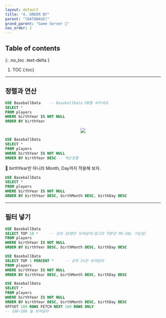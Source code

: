 ```yaml
---
layout: default
title: "4. ORDER BY"
parent: "(DATABASE)"
grand_parent: "Game Server 👾"
nav_order: 1
---
```


## Table of contents
{: .no_toc .text-delta }

1. TOC
{:toc}

---

## 정렬과 연산

```sql
USE BaseballData	-- BaseballData DB를 써주세요
SELECT *
FROM players
WHERE birthYear IS NOT NULL
ORDER BY birthYear
```

<p align="center">
  <img src="https://taehyungs-programming-blog.github.io/blog/assets/images/database/basic-4-1.png"/>
</p>

```sql
USE BaseballData
SELECT *
FROM players
WHERE birthYear IS NOT NULL
ORDER BY birthYear DESC -- 역순정렬
```

🦄 birthYear만 아니라 Month, Day까지 적용해 보자.

```sql
USE BaseballData
SELECT *
FROM players
WHERE birthYear IS NOT NULL
ORDER BY birthYear DESC, birthMonth DESC, birthDay DESC
```

---

## 필터 넣기

```sql
USE BaseballData
SELECT TOP 10 *     -- 상위 10명만 보여달라(참고로 TOP은 MS-SQL 기능임)
FROM players
WHERE birthYear IS NOT NULL
ORDER BY birthYear DESC, birthMonth DESC, birthDay DESC
```

```sql
USE BaseballData
SELECT TOP 1 PERCENT *     -- 상위 1%만 보여달라
FROM players
WHERE birthYear IS NOT NULL
ORDER BY birthYear DESC, birthMonth DESC, birthDay DESC
```

```sql
USE BaseballData
SELECT *
FROM players
WHERE birthYear IS NOT NULL
ORDER BY birthYear DESC, birthMonth DESC, birthDay DESC
OFFSET 100 ROWS FETCH NEXT 100 ROWS ONLY
-- 100~200 을 보여달라
```
